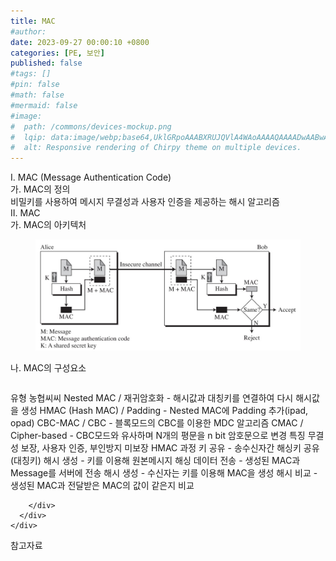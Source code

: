 ```yaml
---
title: MAC
#author: 
date: 2023-09-27 00:00:10 +0800
categories: [PE, 보안]
published: false
#tags: []
#pin: false
#math: false
#mermaid: false
#image:
#  path: /commons/devices-mockup.png
#  lqip: data:image/webp;base64,UklGRpoAAABXRUJQVlA4WAoAAAAQAAAADwAABwAAQUxQSDIAAAARL0AmbZurmr57yyIiqE8oiG0bejIYEQTgqiDA9vqnsUSI6H+oAERp2HZ65qP/VIAWAFZQOCBCAAAA8AEAnQEqEAAIAAVAfCWkAALp8sF8rgRgAP7o9FDvMCkMde9PK7euH5M1m6VWoDXf2FkP3BqV0ZYbO6NA/VFIAAAA
#  alt: Responsive rendering of Chirpy theme on multiple devices.
---
```


<div class="post-wrap">
  <div class="para">
    <div class="para-title">
      I. MAC (Message Authentication Code)
    </div>
    <div class="para-cntnt">
      <div class="para">
        <div class="para-title">
          가. MAC의 정의
        </div>
        <div class="para-cntnt">
            비밀키를 사용하여 메시지 무결성과 사용자 인증을 제공하는 해시 알고리즘
        </div>
      </div>
    </div>
  </div>
  
  <div class="para">
    <div class="para-title">
      II. MAC
    </div>
    <div class="para-cntnt">
      <div class="para">
        <div class="para-title">
          가. MAC의 아키텍처
        </div>
        <div class="para-cntnt">
          <figure class="post-figure">
            <img src="/assets/img/posts/MAC.png" alt="MAC">
<!--            <figcaption>Source: Unveiling the Metaverse: Exploring Emerging Trends, Multifaceted Perspectives, and Future Challenges</figcaption>-->
          </figure>
        </div>
      </div>
      <div class="para">
        <div class="para-title">
          나. MAC의 구성요소
        </div>
        <div class="para-cntnt">
          <table class="post-table">
          </table>
          유형 농협씨씨
  Nested MAC / 재귀암호화 - 해시값과 대칭키를 연결하여 다시 해시값을 생성
  HMAC (Hash MAC) / Padding - Nested MAC에 Padding 추가(ipad, opad)
  CBC-MAC / CBC - 블록모드의 CBC를 이용한 MDC 알고리즘
  CMAC / Cipher-based - CBC모드와 유사하며 N개의 평문을 n bit 암호문으로 변경
특징
  무결성 보장, 사용자 인증, 부인방지 미보장
HMAC 과정 
  키 공유 - 송수신자간 해싱키 공유 (대칭키)
  해시 생성 - 키를 이용해 원본메시지 해싱
  데이터 전송 - 생성된 MAC과 Message를 서버에 전송
  해시 생성 - 수신자는 키를 이용해 MAC을 생성
  해시 비교 - 생성된 MAC과 전달받은 MAC의 값이 같은지 비교

        </div>
      </div>
    </div>
  </div>

  <div class="refr-wrap">
    <div class="refr-title">
        참고자료
    </div>
    <ol class="refr-list">
    <!--    <li>(나현식, 최대선) <a target="_blank" href="https://scienceon.kisti.re.kr/commons/util/originalView.do?cn=JAKO202225948430499&oCn=JAKO202225948430499&dbt=JAKO&journal=NJOU00291864">메타버스 보안 위협 요소 및 대응 방안 검토</a></li>-->
    <!--    <li>(M. Uddin, S. Manickam, H. Ullah, M. Obaidat and A. Dandoush) <a target="_blank" href="https://ieeexplore.ieee.org/abstract/document/10138386">Unveiling the Metaverse: Exploring Emerging Trends, Multifaceted Perspectives, and Future Challenges</a></li>-->
    </ol>
  </div>
</div>
